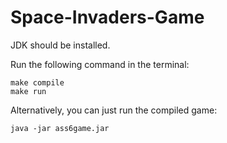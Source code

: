 # Space-Invaders-Game

JDK should be installed.

Run the following command in the terminal:
```
make compile
make run
```

Alternatively, you can just run the compiled game:
```
java -jar ass6game.jar
```
